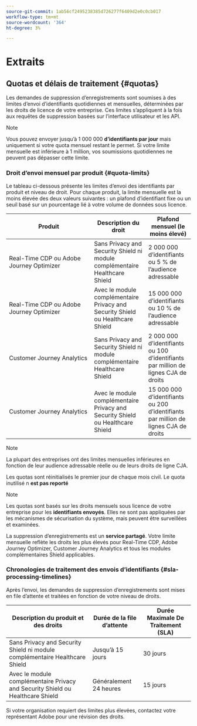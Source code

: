 ```yaml
---
source-git-commit: 1ab56cf2495238385d726277f6409d2e0c0cb017
workflow-type: tm+mt
source-wordcount: '364'
ht-degree: 3%

---
```

# Extraits

## Quotas et délais de traitement {#quotas}

Les demandes de suppression d’enregistrements sont soumises à des limites d’envoi d’identifiants quotidiennes et mensuelles, déterminées par les droits de licence de votre entreprise. Ces limites s’appliquent à la fois aux requêtes de suppression basées sur l’interface utilisateur et les API.

>[!NOTE]
>
>Vous pouvez envoyer jusqu’à 1 000 000 **d’identifiants par jour** mais uniquement si votre quota mensuel restant le permet. Si votre limite mensuelle est inférieure à 1 million, vos soumissions quotidiennes ne peuvent pas dépasser cette limite.

### Droit d’envoi mensuel par produit {#quota-limits}

Le tableau ci-dessous présente les limites d’envoi des identifiants par produit et niveau de droit. Pour chaque produit, la limite mensuelle est la moins élevée des deux valeurs suivantes : un plafond d’identifiant fixe ou un seuil basé sur un pourcentage lié à votre volume de données sous licence.

| Produit | Description du droit | Plafond mensuel (le moins élevé) |
|----------|-------------------------|---------------------------------|
| Real-Time CDP ou Adobe Journey Optimizer | Sans Privacy and Security Shield ni module complémentaire Healthcare Shield | 2 000 000 d’identifiants ou 5 % de l’audience adressable |
| Real-Time CDP ou Adobe Journey Optimizer | Avec le module complémentaire Privacy and Security Shield ou Healthcare Shield | 15 000 000 d’identifiants ou 10 % de l’audience adressable |
| Customer Journey Analytics | Sans Privacy and Security Shield ni module complémentaire Healthcare Shield | 2 000 000 d’identifiants ou 100 d’identifiants par million de lignes CJA de droits |
| Customer Journey Analytics | Avec le module complémentaire Privacy and Security Shield ou Healthcare Shield | 15 000 000 d’identifiants ou 200 d’identifiants par million de lignes CJA de droits |

>[!NOTE]
>
> La plupart des entreprises ont des limites mensuelles inférieures en fonction de leur audience adressable réelle ou de leurs droits de ligne CJA.

Les quotas sont réinitialisés le premier jour de chaque mois civil. Le quota inutilisé n **est pas reporté**

>[!NOTE]
>
>Les quotas sont basés sur les droits mensuels sous licence de votre entreprise pour les **identifiants envoyés**. Elles ne sont pas appliquées par les mécanismes de sécurisation du système, mais peuvent être surveillées et examinées.
>
>La suppression d’enregistrements est un **service partagé**. Votre limite mensuelle reflète les droits les plus élevés pour Real-Time CDP, Adobe Journey Optimizer, Customer Journey Analytics et tous les modules complémentaires Shield applicables.

### Chronologies de traitement des envois d’identifiants {#sla-processing-timelines}

Après l’envoi, les demandes de suppression d’enregistrements sont mises en file d’attente et traitées en fonction de votre niveau de droits.

| Description du produit et des droits | Durée de la file d’attente | Durée Maximale De Traitement (SLA) |
|------------------------------------------------------------------------------------|---------------------|-------------------------------|
| Sans Privacy and Security Shield ni module complémentaire Healthcare Shield | Jusqu’à 15 jours | 30 jours |
| Avec le module complémentaire Privacy and Security Shield ou Healthcare Shield | Généralement 24 heures | 15 jours |

Si votre organisation requiert des limites plus élevées, contactez votre représentant Adobe pour une révision des droits.
